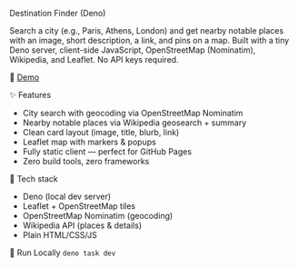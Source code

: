 Destination Finder (Deno)

Search a city (e.g., Paris, Athens, London) and get nearby notable places with an image, short description, a link, and pins on a map.
Built with a tiny Deno server, client-side JavaScript, OpenStreetMap (Nominatim), Wikipedia, and Leaflet. No API keys required.

🔗 [Demo](https://theoladas.github.io/destination_finder/)

✨ Features

- City search with geocoding via OpenStreetMap Nominatim
- Nearby notable places via Wikipedia geosearch + summary
- Clean card layout (image, title, blurb, link)
- Leaflet map with markers & popups
- Fully static client — perfect for GitHub Pages
- Zero build tools, zero frameworks

🧰 Tech stack

- Deno (local dev server)
- Leaflet + OpenStreetMap tiles
- OpenStreetMap Nominatim (geocoding)
- Wikipedia API (places & details)
- Plain HTML/CSS/JS

🏃 Run Locally 
`deno task dev`
